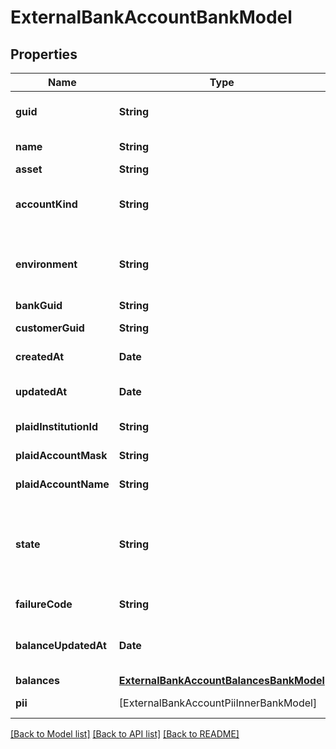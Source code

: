 # ExternalBankAccountBankModel

## Properties
Name | Type | Description | Notes
------------ | ------------- | ------------- | -------------
**guid** | **String** | Auto-generated unique identifier for the account. | [optional] 
**name** | **String** | The name of the account. | [optional] 
**asset** | **String** | The asset code. | [optional] 
**accountKind** | **String** | The type of account; one of plaid, plaid_processor_token, or raw_routing_details. | [optional] 
**environment** | **String** | The environment that the external bank account is operating in; one of sandbox or production. | [optional] 
**bankGuid** | **String** | The bank identifier. | [optional] 
**customerGuid** | **String** | The customer identifier. | [optional] 
**createdAt** | **Date** | ISO8601 datetime the record was created at. | [optional] 
**updatedAt** | **Date** | ISO8601 datetime the record was last updated at. | [optional] 
**plaidInstitutionId** | **String** | The Plaid institution ID for the account. | [optional] 
**plaidAccountMask** | **String** | The account number mask for the account. | [optional] 
**plaidAccountName** | **String** | The name for the account. | [optional] 
**state** | **String** | The state of the external bank account; one of storing, completed, failed, refresh_required, unverified, deleting, or deleted. | [optional] 
**failureCode** | **String** | The failure code for failed transfers. | [optional] 
**balanceUpdatedAt** | **Date** | The timestamp that the balance information was last updated at. | [optional] 
**balances** | [**ExternalBankAccountBalancesBankModel**](ExternalBankAccountBalancesBankModel.md) |  | [optional] 
**pii** | [ExternalBankAccountPiiInnerBankModel] | The account holder information. | [optional] 

[[Back to Model list]](../README.md#documentation-for-models) [[Back to API list]](../README.md#documentation-for-api-endpoints) [[Back to README]](../README.md)


